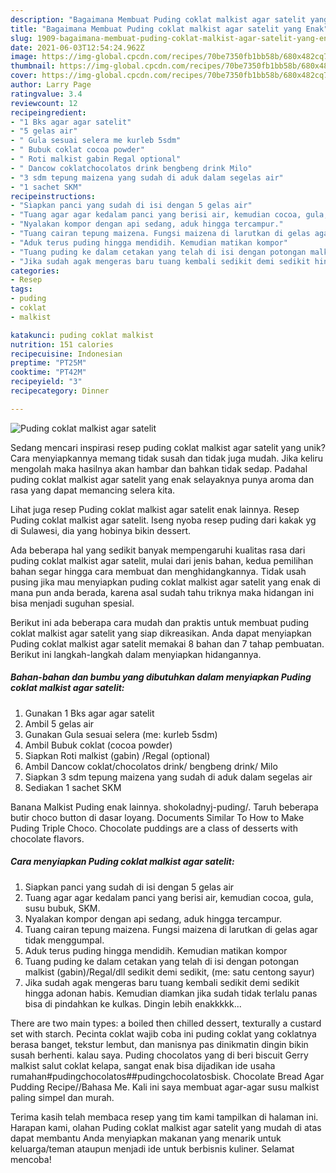 ```yaml
---
description: "Bagaimana Membuat Puding coklat malkist agar satelit yang Enak"
title: "Bagaimana Membuat Puding coklat malkist agar satelit yang Enak"
slug: 1909-bagaimana-membuat-puding-coklat-malkist-agar-satelit-yang-enak
date: 2021-06-03T12:54:24.962Z
image: https://img-global.cpcdn.com/recipes/70be7350fb1bb58b/680x482cq70/puding-coklat-malkist-agar-satelit-foto-resep-utama.jpg
thumbnail: https://img-global.cpcdn.com/recipes/70be7350fb1bb58b/680x482cq70/puding-coklat-malkist-agar-satelit-foto-resep-utama.jpg
cover: https://img-global.cpcdn.com/recipes/70be7350fb1bb58b/680x482cq70/puding-coklat-malkist-agar-satelit-foto-resep-utama.jpg
author: Larry Page
ratingvalue: 3.4
reviewcount: 12
recipeingredient:
- "1 Bks agar agar satelit"
- "5 gelas air"
- " Gula sesuai selera me kurleb 5sdm"
- " Bubuk coklat cocoa powder"
- " Roti malkist gabin Regal optional"
- " Dancow coklatchocolatos drink bengbeng drink Milo"
- "3 sdm tepung maizena yang sudah di aduk dalam segelas air"
- "1 sachet SKM"
recipeinstructions:
- "Siapkan panci yang sudah di isi dengan 5 gelas air"
- "Tuang agar agar kedalam panci yang berisi air, kemudian cocoa, gula, susu bubuk, SKM."
- "Nyalakan kompor dengan api sedang, aduk hingga tercampur."
- "Tuang cairan tepung maizena. Fungsi maizena di larutkan di gelas agar tidak menggumpal."
- "Aduk terus puding hingga mendidih. Kemudian matikan kompor"
- "Tuang puding ke dalam cetakan yang telah di isi dengan potongan malkist (gabin)/Regal/dll sedikit demi sedikit, (me: satu centong sayur)"
- "Jika sudah agak mengeras baru tuang kembali sedikit demi sedikit hingga adonan habis. Kemudian diamkan jika sudah tidak terlalu panas bisa di pindahkan ke kulkas. Dingin lebih enakkkkk..."
categories:
- Resep
tags:
- puding
- coklat
- malkist

katakunci: puding coklat malkist 
nutrition: 151 calories
recipecuisine: Indonesian
preptime: "PT25M"
cooktime: "PT42M"
recipeyield: "3"
recipecategory: Dinner

---
```



![Puding coklat malkist agar satelit](https://img-global.cpcdn.com/recipes/70be7350fb1bb58b/680x482cq70/puding-coklat-malkist-agar-satelit-foto-resep-utama.jpg)

Sedang mencari inspirasi resep puding coklat malkist agar satelit yang unik? Cara menyiapkannya memang tidak susah dan tidak juga mudah. Jika keliru mengolah maka hasilnya akan hambar dan bahkan tidak sedap. Padahal puding coklat malkist agar satelit yang enak selayaknya punya aroma dan rasa yang dapat memancing selera kita.

Lihat juga resep Puding coklat malkist agar satelit enak lainnya. Resep Puding coklat malkist agar satelit. Iseng nyoba resep puding dari kakak yg di Sulawesi, dia yang hobinya bikin dessert.

Ada beberapa hal yang sedikit banyak mempengaruhi kualitas rasa dari puding coklat malkist agar satelit, mulai dari jenis bahan, kedua pemilihan bahan segar hingga cara membuat dan menghidangkannya. Tidak usah pusing jika mau menyiapkan puding coklat malkist agar satelit yang enak di mana pun anda berada, karena asal sudah tahu triknya maka hidangan ini bisa menjadi suguhan spesial.


Berikut ini ada beberapa cara mudah dan praktis untuk membuat puding coklat malkist agar satelit yang siap dikreasikan. Anda dapat menyiapkan Puding coklat malkist agar satelit memakai 8 bahan dan 7 tahap pembuatan. Berikut ini langkah-langkah dalam menyiapkan hidangannya.

<!--inarticleads1-->

##### Bahan-bahan dan bumbu yang dibutuhkan dalam menyiapkan Puding coklat malkist agar satelit:

1. Gunakan 1 Bks agar agar satelit
1. Ambil 5 gelas air
1. Gunakan  Gula sesuai selera (me: kurleb 5sdm)
1. Ambil  Bubuk coklat (cocoa powder)
1. Siapkan  Roti malkist (gabin) /Regal (optional)
1. Ambil  Dancow coklat/chocolatos drink/ bengbeng drink/ Milo
1. Siapkan 3 sdm tepung maizena yang sudah di aduk dalam segelas air
1. Sediakan 1 sachet SKM


Banana Malkist Puding enak lainnya. shokoladnyj-puding/. Taruh beberapa butir choco button di dasar loyang. Documents Similar To How to Make Puding Triple Choco. Chocolate puddings are a class of desserts with chocolate flavors. 

<!--inarticleads2-->

##### Cara menyiapkan Puding coklat malkist agar satelit:

1. Siapkan panci yang sudah di isi dengan 5 gelas air
1. Tuang agar agar kedalam panci yang berisi air, kemudian cocoa, gula, susu bubuk, SKM.
1. Nyalakan kompor dengan api sedang, aduk hingga tercampur.
1. Tuang cairan tepung maizena. Fungsi maizena di larutkan di gelas agar tidak menggumpal.
1. Aduk terus puding hingga mendidih. Kemudian matikan kompor
1. Tuang puding ke dalam cetakan yang telah di isi dengan potongan malkist (gabin)/Regal/dll sedikit demi sedikit, (me: satu centong sayur)
1. Jika sudah agak mengeras baru tuang kembali sedikit demi sedikit hingga adonan habis. Kemudian diamkan jika sudah tidak terlalu panas bisa di pindahkan ke kulkas. Dingin lebih enakkkkk...


There are two main types: a boiled then chilled dessert, texturally a custard set with starch. Pecinta coklat wajib coba ini puding coklat yang coklatnya berasa banget, tekstur lembut, dan manisnya pas dinikmatin dingin bikin susah berhenti. kalau saya. Puding chocolatos yang di beri biscuit Gerry malkist salut coklat kelapa, sangat enak bisa dijadikan ide usaha rumahan#pudingchocolatos##pudingchocolatosbisk. Chocolate Bread Agar Pudding Recipe//Bahasa Me. Kali ini saya membuat agar-agar susu malkist paling simpel dan murah. 

Terima kasih telah membaca resep yang tim kami tampilkan di halaman ini. Harapan kami, olahan Puding coklat malkist agar satelit yang mudah di atas dapat membantu Anda menyiapkan makanan yang menarik untuk keluarga/teman ataupun menjadi ide untuk berbisnis kuliner. Selamat mencoba!
